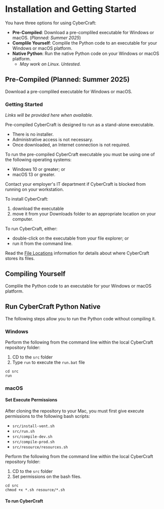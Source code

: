 # Installation and Getting Started

You have three options for using CyberCraft:
- **Pre-Compiled**: Download a pre-compliled executable for Windows or macOS. (_Planned: Summer 2025_)
- **Complile Yourself**: Complile the Python code to an executable for your Windows or macOS platform.
- **Native Python**: Run the native Python code on your Windows or macOS platform. 
  - _May work on Linux. Untested._

## Pre-Compiled (Planned: Summer 2025)
Download a pre-compliled executable for Windows or macOS.

### Getting Started
_Links will be provided here when available._

Pre-compiled CyberCraft is designed to run as a stand-alone executable. 
- There is no installer. 
- Administrative access is not necessary. 
- Once downloaded, an Internet connection is not required.

To run the pre-compiled CyberCraft executable you must be using one of the following operating systems:
- Windows 10 or greater; or
- macOS 13 or greater.

Contact your employer's IT department if CyberCraft is blocked from running on your workstation.

To install CyberCraft:
1. download the executable
2. move it from your Downloads folder to an appropriate location on your computer.

To run CyberCraft, either:
- double-click on the executable from your file explorer; or 
- run it from the command line.

Read the [File Locations](./docs/FILE_LOCATIONS.md) information for details about where CyberCraft stores its files.

## Compiling Yourself

Complile the Python code to an executable for your Windows or macOS platform.





## Run CyberCraft Python Native

The following steps allow you to run the Python code without compiling it.

### Windows
Perform the following from the command line within the local CyberCraft repository folder:
1. CD to the `src` folder
2. Type `run` to execute the `run.bat` file

```
cd src
run
```

### macOS

#### Set Execute Permissions
After cloning the repository to your Mac, you must first give execute permissions to the following bash scripts:
  - `src/install-vent.sh`
  - `src/run.sh`
  - `src/compile-dev.sh`
  - `src/compile-prod.sh`
  - `src/resource/resources.sh`

Perform the following from the command line within the local CyberCraft repository folder:
1. CD to the `src` folder
2. Set permissions on the bash files.

```
cd src
chmod +x *.sh resource/*.sh
```

#### To run CyberCraft
